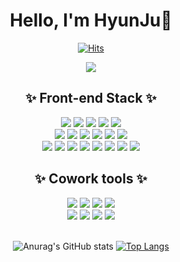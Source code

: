 <div align="center">

# Hello, I'm HyunJu👏

[![Hits](https://hits.seeyoufarm.com/api/count/incr/badge.svg?url=https%3A%2F%2Fgithub.com%2Fleemember&count_bg=%23FDC8F8CB&title_bg=%23F54D4D96&icon=smugmug.svg&icon_color=%23E7E7E7&title=hits&edge_flat=false)](https://github.com/leemember)

<img src="https://2.gall-gif.com/hygall/files/attach/images/82/557/552/189/1786b119778bb1ca718047c3a20e7285.gif" />

## ✨ Front-end Stack ✨

<div>
<img src="https://img.shields.io/badge/HTML-E34F26?style=flat-square&logo=HTML5&logoColor=white"/>
<img src="https://img.shields.io/badge/CSS3-F68212?style=flat-square&logo=CSS3&logoColor=white"/>
<img src="https://img.shields.io/badge/SCSS-CC6699?style=flat-square&logo=Sass&logoColor=white"/>
<img src="https://img.shields.io/badge/StyledComponents/Emotion-DB7093?style=flat-square&logo=Styled-components&logoColor=white"/>
<img src="https://img.shields.io/badge/JavaScript-F7DF1E?style=flat-square&logo=JavaScript&logoColor=white"/><br/>
<img src="https://img.shields.io/badge/JQuery-0769AD?style=flat-square&logo=jQuery&logoColor=white"/>
<img src="https://img.shields.io/badge/TypeScript-3178C6?style=flat-square&logo=TypeScript&logoColor=white"/>
<img src="https://img.shields.io/badge/React-61DAFB?style=flat-square&logo=React&logoColor=white"/>
<img src="https://img.shields.io/badge/Redux-764ABC?style=flat-square&logo=Redux&logoColor=white"/>
<img src="https://img.shields.io/badge/ReduxSaga-999999?style=flat-square&logo=Redux-Saga&logoColor=white"/>
<img src="https://img.shields.io/badge/Next-000000?style=flat-square&logo=Next.js&logoColor=white"/><br/>
<img src="https://img.shields.io/badge/npm-CB3837?style=flat-square&logo=npm&logoColor=white"/>
<img src="https://img.shields.io/badge/Yarn-2C8EBB?style=flat-square&logo=Yarn&logoColor=white"/>
<img src="https://img.shields.io/badge/Prettier-F7B93E?style=flat-square&logo=Prettier&logoColor=white"/>
<img src="https://img.shields.io/badge/Babel-F9DC3E?style=flat-square&logo=Babel&logoColor=white"/>
<img src="https://img.shields.io/badge/Eslint-4B3263?style=flat-square&logo=Eslint&logoColor=white"/>
<img src="https://img.shields.io/badge/Gulp-CF4647?style=flat-square&logo=Gulp&logoColor=white"/>
<img src="https://img.shields.io/badge/Webpack-8DD6F9?style=flat-square&logo=Webpack&logoColor=white"/>
<img src="https://img.shields.io/badge/VSCode-5C2D91?style=flat-square&logo=VisualStudio&logoColor=white"/>
</div>

## ✨ Cowork tools ✨

<div>
<img src="https://img.shields.io/badge/GitHub-181717?style=flat-square&logo=GitHub&logoColor=white"/>
<img src="https://img.shields.io/badge/Notion-000000?style=flat-square&logo=Notion&logoColor=white"/>
<img src="https://img.shields.io/badge/Zeplin-FFE4AF?style=flat-square&logo=Zotero&logoColor=black"/>
<img src="https://img.shields.io/badge/Figma-F24E1E?style=flat-square&logo=Figma&logoColor=white"/><br/>
<img src="https://img.shields.io/badge/Postman-FF6C37?style=flat-square&logo=Postman&logoColor=white"/>
<img src="https://img.shields.io/badge/Slack-4A154B?style=flat-square&logo=Slack&logoColor=white"/>
<img src="https://img.shields.io/badge/Gather-caa6fe?style=flat-square&logo=Undertale&logoColor=white"/>
<img src="https://img.shields.io/badge/Trello-caa600?style=flat-square&logo=Trello&logoColor=white"/>
</div>

<br />

![Anurag's GitHub stats](https://github-readme-stats.vercel.app/api?username=leemember&show_icons=true&theme=dracula)
[![Top Langs](https://github-readme-stats.vercel.app/api/top-langs/?username=leemember&layout=compact)](https://github.com/leemember/github-readme-stats)

</div>
